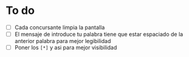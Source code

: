 # To do
- [ ] Cada concursante limpia la pantalla
- [ ] El mensaje de introduce tu palabra tiene que estar espaciado de la anterior palabra para mejor legibilidad
- [ ] Poner los ``[*]`` y asi para mejor visibilidad
